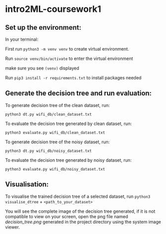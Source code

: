 # intro2ML-coursework1

## Set up the environment:
In your terminal:

First run `python3 -m venv venv` to create virtual environment.

Run `source venv/bin/activate` to enter the virtual environment

make sure you see `(venv)` displayed

Run `pip3 install -r requirements.txt` to install packages needed

## Generate the decision tree and run evaluation:
To generate decision tree of the clean dataset, run: 

`python3 dt.py wifi_db/clean_dataset.txt `

To evaluate the decision tree generated by clean dataset, run: 

`python3 evaluate.py wifi_db/clean_dataset.txt `


To generate decision tree of the noisy dataset, run: 

`python3 dt.py wifi_db/noisy_dataset.txt `

To evaluate the decision tree generated by noisy dataset, run: 

`python3 evaluate.py wifi_db/noisy_dataset.txt `

## Visualisation:
To visualise the trained decision tree of a selected dataset, run `python3 visualise_dtree` + `<path_to_your_dataset>`

You will see the complete image of the decision tree generated, if it is not compatible to view on your screen,
open the png file named _decision_tree.png_ generated in the project directory using the system image viewer.
